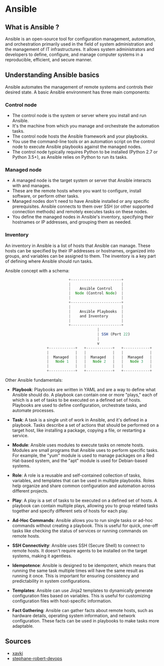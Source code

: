 # Ansible

## What is Ansible ?

Ansible is an open-source tool for configuration management, automation, and orchestration primarily used in the field of system administration and the management of IT infrastructures. It allows system administrators and developers to define, configure, and manage computer systems in a reproducible, efficient, and secure manner.

## Understanding Ansible basics

Ansible automates the management of remote systems and controls their desired state. A basic Ansible environment has three main components:

### Control node

- The control node is the system or server where you install and run Ansible.
- It's the machine from which you manage and orchestrate the automation tasks.
- The control node hosts the Ansible framework and your playbooks.
- You use the command-line tools or an automation script on the control node to execute Ansible playbooks against the managed nodes.
- The control node typically requires Python to be installed (Python 2.7 or Python 3.5+), as Ansible relies on Python to run its tasks.

### Managed node

- A managed node is the target system or server that Ansible interacts with and manages.
- These are the remote hosts where you want to configure, install software, or perform other tasks.
- Managed nodes don't need to have Ansible installed or any specific prerequisites. Ansible connects to them over SSH (or other supported connection methods) and remotely executes tasks on these nodes.
- You define the managed nodes in Ansible's inventory, specifying their hostnames or IP addresses, and grouping them as needed.

### Inventory

An inventory in Ansible is a list of hosts that Ansible can manage. These hosts can be specified by their IP addresses or hostnames, organized into groups, and variables can be assigned to them. The inventory is a key part of defining where Ansible should run tasks.

Ansible concept with a schema:

```jsx
                             +-----------------------+
                             |                       |
                             |    Ansible Control    |
                             |  Node (Control Node)  |
                             |                       |
                             +-----------------------+
                             |                       |
                             |    Ansible Playbooks  |
                             |    and Inventory      |
                             |                       |
                             +-----------------------+
                                          |
                                          | SSH (Port 22)
                                          |
                                          v
                   +------------+   +------------+   +------------+
                   |            |   |            |   |            |
                   |  Managed   |   |  Managed   |   |  Managed   |
                   |   Node 1   |   |   Node 2   |   |   Node 3   |
                   |            |   |            |   |            |
                   +------------+   +------------+   +------------+
```

Other Ansible fundamentals:

- **Playbook**: Playbooks are written in YAML and are a way to define what Ansible should do. A playbook can contain one or more "plays," each of which is a set of tasks to be executed on a defined set of hosts. Playbooks are used to define configuration, orchestrate tasks, and automate processes.

- **Task**: A task is a single unit of work in Ansible, and it's defined in a playbook. Tasks describe a set of actions that should be performed on a target host, like installing a package, copying a file, or restarting a service.

- **Module**: Ansible uses modules to execute tasks on remote hosts. Modules are small programs that Ansible uses to perform specific tasks. For example, the "yum" module is used to manage packages on a Red Hat-based system, and the "apt" module is used for Debian-based systems.

- **Role**: A role is a reusable and self-contained collection of tasks, variables, and templates that can be used in multiple playbooks. Roles help organize and share common configuration and automation across different projects.

- **Play**: A play is a set of tasks to be executed on a defined set of hosts. A playbook can contain multiple plays, allowing you to group related tasks together and specify different sets of hosts for each play.

- **Ad-Hoc Commands**: Ansible allows you to run single tasks or ad-hoc commands without creating a playbook. This is useful for quick, one-off tasks like checking the status of services or running commands on remote hosts.

- **SSH Connectivity**: Ansible uses SSH (Secure Shell) to connect to remote hosts. It doesn't require agents to be installed on the target systems, making it agentless.

- **Idempotence**: Ansible is designed to be idempotent, which means that running the same task multiple times will have the same result as running it once. This is important for ensuring consistency and predictability in system configurations.

- **Templates**: Ansible can use Jinja2 templates to dynamically generate configuration files based on variables. This is useful for customizing configuration files with host-specific information.

- **Fact Gathering**: Ansible can gather facts about remote hosts, such as hardware details, operating system information, and network configuration. These facts can be used in playbooks to make tasks more adaptable.

## Sources

- [xavki](<https://www.youtube.com/@xavki>)
- [stephane-robert-devops](<https://blog.stephane-robert.info>)
